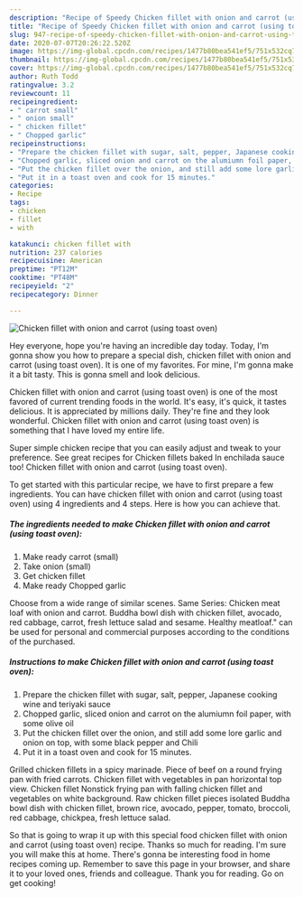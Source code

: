 ```yaml
---
description: "Recipe of Speedy Chicken fillet with onion and carrot (using toast oven)"
title: "Recipe of Speedy Chicken fillet with onion and carrot (using toast oven)"
slug: 947-recipe-of-speedy-chicken-fillet-with-onion-and-carrot-using-toast-oven
date: 2020-07-07T20:26:22.520Z
image: https://img-global.cpcdn.com/recipes/1477b80bea541ef5/751x532cq70/chicken-fillet-with-onion-and-carrot-using-toast-oven-recipe-main-photo.jpg
thumbnail: https://img-global.cpcdn.com/recipes/1477b80bea541ef5/751x532cq70/chicken-fillet-with-onion-and-carrot-using-toast-oven-recipe-main-photo.jpg
cover: https://img-global.cpcdn.com/recipes/1477b80bea541ef5/751x532cq70/chicken-fillet-with-onion-and-carrot-using-toast-oven-recipe-main-photo.jpg
author: Ruth Todd
ratingvalue: 3.2
reviewcount: 11
recipeingredient:
- " carrot small"
- " onion small"
- " chicken fillet"
- " Chopped garlic"
recipeinstructions:
- "Prepare the chicken fillet with sugar, salt, pepper, Japanese cooking wine and teriyaki sauce"
- "Chopped garlic, sliced onion and carrot on the alumiumn foil paper, with some olive oil"
- "Put the chicken fillet over the onion, and still add some lore garlic and onion on top, with some black pepper and Chili"
- "Put it in a toast oven and cook for 15 minutes."
categories:
- Recipe
tags:
- chicken
- fillet
- with

katakunci: chicken fillet with 
nutrition: 237 calories
recipecuisine: American
preptime: "PT12M"
cooktime: "PT48M"
recipeyield: "2"
recipecategory: Dinner

---
```



![Chicken fillet with onion and carrot (using toast oven)](https://img-global.cpcdn.com/recipes/1477b80bea541ef5/751x532cq70/chicken-fillet-with-onion-and-carrot-using-toast-oven-recipe-main-photo.jpg)

Hey everyone, hope you're having an incredible day today. Today, I'm gonna show you how to prepare a special dish, chicken fillet with onion and carrot (using toast oven). It is one of my favorites. For mine, I'm gonna make it a bit tasty. This is gonna smell and look delicious.

Chicken fillet with onion and carrot (using toast oven) is one of the most favored of current trending foods in the world. It's easy, it's quick, it tastes delicious. It is appreciated by millions daily. They're fine and they look wonderful. Chicken fillet with onion and carrot (using toast oven) is something that I have loved my entire life.

Super simple chicken recipe that you can easily adjust and tweak to your preference. See great recipes for Chicken fillets baked In enchilada sauce too! Chicken fillet with onion and carrot (using toast oven).


To get started with this particular recipe, we have to first prepare a few ingredients. You can have chicken fillet with onion and carrot (using toast oven) using 4 ingredients and 4 steps. Here is how you can achieve that.

<!--inarticleads1-->

##### The ingredients needed to make Chicken fillet with onion and carrot (using toast oven):

1. Make ready  carrot (small)
1. Take  onion (small)
1. Get  chicken fillet
1. Make ready  Chopped garlic


Choose from a wide range of similar scenes. Same Series: Chicken meat loaf with onion and carrot. Buddha bowl dish with chicken fillet, avocado, red cabbage, carrot, fresh lettuce salad and sesame. Healthy meatloaf.&#34; can be used for personal and commercial purposes according to the conditions of the purchased. 

<!--inarticleads2-->

##### Instructions to make Chicken fillet with onion and carrot (using toast oven):

1. Prepare the chicken fillet with sugar, salt, pepper, Japanese cooking wine and teriyaki sauce
1. Chopped garlic, sliced onion and carrot on the alumiumn foil paper, with some olive oil
1. Put the chicken fillet over the onion, and still add some lore garlic and onion on top, with some black pepper and Chili
1. Put it in a toast oven and cook for 15 minutes.


Grilled chicken fillets in a spicy marinade. Piece of beef on a round frying pan with fried carrots. Chicken fillet with vegetables in pan horizontal top view. Chicken fillet Nonstick frying pan with falling chicken fillet and vegetables on white background. Raw chicken fillet pieces isolated Buddha bowl dish with chicken fillet, brown rice, avocado, pepper, tomato, broccoli, red cabbage, chickpea, fresh lettuce salad. 

So that is going to wrap it up with this special food chicken fillet with onion and carrot (using toast oven) recipe. Thanks so much for reading. I'm sure you will make this at home. There's gonna be interesting food in home recipes coming up. Remember to save this page in your browser, and share it to your loved ones, friends and colleague. Thank you for reading. Go on get cooking!
